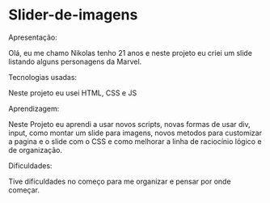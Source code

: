 # Slider-de-imagens

Apresentação:

Olá, eu me chamo Nikolas tenho 21 anos e neste projeto eu criei um slide listando alguns personagens da Marvel.

Tecnologias usadas:

Neste projeto eu usei HTML, CSS e JS

Aprendizagem:

Neste Projeto eu aprendi a usar novos scripts, novas formas de usar div, input, como montar um slide para imagens, novos metodos para customizar a pagina 
e o slide com o CSS e como melhorar a linha de raciocínio lógico e de organização.

Dificuldades:

Tive dificuldades no começo para me organizar e pensar por onde começar.





